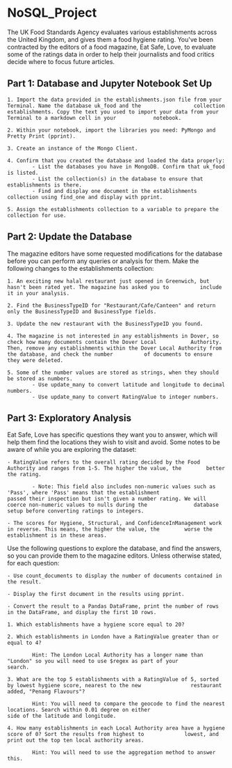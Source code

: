 # NoSQL_Project
The UK Food Standards Agency evaluates various establishments across the United Kingdom, and gives them a food hygiene rating. You've been contracted by the editors of a food magazine, Eat Safe, Love, to evaluate some of the ratings data in order to help their journalists and food critics decide where to focus future articles.

## Part 1: Database and Jupyter Notebook Set Up
    1. Import the data provided in the establishments.json file from your Terminal. Name the database uk_food and the                 collection establishments. Copy the text you used to import your data from your Terminal to a markdown cell in your            notebook.

    2. Within your notebook, import the libraries you need: PyMongo and Pretty Print (pprint).

    3. Create an instance of the Mongo Client.

    4. Confirm that you created the database and loaded the data properly:
            - List the databases you have in MongoDB. Confirm that uk_food is listed.
            - List the collection(s) in the database to ensure that establishments is there.
            - Find and display one document in the establishments collection using find_one and display with pprint.
            
    5. Assign the establishments collection to a variable to prepare the collection for use.

## Part 2: Update the Database
The magazine editors have some requested modifications for the database before you can perform any queries or analysis for them. Make the following changes to the establishments collection:

    1. An exciting new halal restaurant just opened in Greenwich, but hasn't been rated yet. The magazine has asked you to          include it in your analysis.
    
    2. Find the BusinessTypeID for "Restaurant/Cafe/Canteen" and return only the BusinessTypeID and BusinessType fields.
    
    3. Update the new restaurant with the BusinessTypeID you found.
    
    4. The magazine is not interested in any establishments in Dover, so check how many documents contain the Dover Local           Authority. Then, remove any establishments within the Dover Local Authority from the database, and check the number          of documents to ensure they were deleted.
    
    5. Some of the number values are stored as strings, when they should be stored as numbers.
            - Use update_many to convert latitude and longitude to decimal numbers.
            - Use update_many to convert RatingValue to integer numbers.

## Part 3: Exploratory Analysis
Eat Safe, Love has specific questions they want you to answer, which will help them find the locations they wish to visit and avoid. Some notes to be aware of while you are exploring the dataset:

    - RatingValue refers to the overall rating decided by the Food Authority and ranges from 1-5. The higher the value, the        better the rating.   
    
            - Note: This field also includes non-numeric values such as 'Pass', where 'Pass' means that the establishment                  passed their inspection but isn't given a number rating. We will coerce non-numeric values to nulls during the               database setup before converting ratings to integers.
            
    - The scores for Hygiene, Structural, and ConfidenceInManagement work in reverse. This means, the higher the value, the        worse the establishment is in these areas.
  
Use the following questions to explore the database, and find the answers, so you can provide them to the magazine editors.
Unless otherwise stated, for each question:

    - Use count_documents to display the number of documents contained in the result.
    
    - Display the first document in the results using pprint.
    
    - Convert the result to a Pandas DataFrame, print the number of rows in the DataFrame, and display the first 10 rows.
    
    1. Which establishments have a hygiene score equal to 20?
    
    2. Which establishments in London have a RatingValue greater than or equal to 4?
    
            Hint: The London Local Authority has a longer name than "London" so you will need to use $regex as part of your                    search.
    
    3. What are the top 5 establishments with a RatingValue of 5, sorted by lowest hygiene score, nearest to the new                restaurant added, "Penang Flavours"?
    
            Hint: You will need to compare the geocode to find the nearest locations. Search within 0.01 degree on either                      side of the latitude and longitude.
    
    4. How many establishments in each Local Authority area have a hygiene score of 0? Sort the results from highest to             lowest, and print out the top ten local authority areas.
    
            Hint: You will need to use the aggregation method to answer this.
